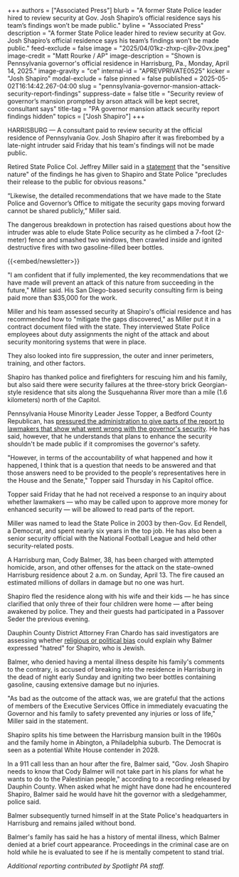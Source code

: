 +++
authors = ["Associated Press"]
blurb = "A former State Police leader hired to review security at Gov. Josh Shapiro’s official residence says his team’s findings won’t be made public."
byline = "Associated Press"
description = "A former State Police leader hired to review security at Gov. Josh Shapiro’s official residence says his team’s findings won’t be made public."
feed-exclude = false
image = "2025/04/01kz-zhxp-cj8v-20vx.jpeg"
image-credit = "Matt Rourke / AP"
image-description = "Shown is Pennsylvania governor's official residence in Harrisburg, Pa., Monday, April 14, 2025."
image-gravity = "ce"
internal-id = "APREVPRIVATE0525"
kicker = "Josh Shapiro"
modal-exclude = false
pinned = false
published = 2025-05-02T16:14:42.267-04:00
slug = "pennsylvania-governor-mansion-attack-security-report-findings"
suppress-date = false
title = "Security review of governor’s mansion prompted by arson attack will be kept secret, consultant says"
title-tag = "PA governor mansion attack security report findings hidden"
topics = ["Josh Shapiro"]
+++

HARRISBURG — A consultant paid to review security at the official residence of Pennsylvania Gov. Josh Shapiro after it was firebombed by a late-night intruder said Friday that his team&#39;s findings will not be made public.

Retired State Police Col. Jeffrey Miller said in a <a href="https://www.jeffreymillerconsulting.com/governors-residence-assessment">statement</a> that the &#34;sensitive nature&#34; of the findings he has given to Shapiro and State Police &#34;precludes their release to the public for obvious reasons.&#34;

“Likewise, the detailed recommendations that we have made to the State Police and Governor’s Office to mitigate the security gaps moving forward cannot be shared publicly,” Miller said.

The dangerous breakdown in protection has raised questions about how the intruder was able to elude State Police security as he climbed a 7-foot (2-meter) fence and smashed two windows, then crawled inside and ignited destructive fires with two gasoline-filled beer bottles.

{{<embed/newsletter>}}

&#34;I am confident that if fully implemented, the key recommendations that we have made will prevent an attack of this nature from succeeding in the future,&#34; Miller said. His San Diego-based security consulting firm is being paid more than $35,000 for the work.

Miller and his team assessed security at Shapiro&#39;s official residence and has recommended how to &#34;mitigate the gaps discovered,&#34; as Miller put it in a contract document filed with the state. They interviewed State Police employees about duty assignments the night of the attack and about security monitoring systems that were in place.

They also looked into fire suppression, the outer and inner perimeters, training, and other factors.

Shapiro has thanked police and firefighters for rescuing him and his family, but also said there were security failures at the three-story brick Georgian-style residence that sits along the Susquehanna River more than a mile (1.6 kilometers) north of the Capitol.

Pennsylvania House Minority Leader Jesse Topper, a Bedford County Republican, has <a href="https://www.spotlightpa.org/news/2025/05/pennsylvania-governor-home-security-failure-investigation-jesse-topper/">pressured the administration to give parts of the report to lawmakers that show what went wrong with the governor&#39;s security</a>. He has said, however, that he understands that plans to enhance the security shouldn&#39;t be made public if it compromises the governor&#39;s safety.

&#34;However, in terms of the accountability of what happened and how it happened, I think that is a question that needs to be answered and that those answers need to be provided to the people&#39;s representatives here in the House and the Senate,&#34; Topper said Thursday in his Capitol office.

Topper said Friday that he had not received a response to an inquiry about whether lawmakers — who may be called upon to approve more money for enhanced security — will be allowed to read parts of the report.

Miller was named to lead the State Police in 2003 by then-Gov. Ed Rendell, a Democrat, and spent nearly six years in the top job. He has also been a senior security official with the National Football League and held other security-related posts.

A Harrisburg man, Cody Balmer, 38, has been charged with attempted homicide, arson, and other offenses for the attack on the state-owned Harrisburg residence about 2 a.m. on Sunday, April 13. The fire caused an estimated millions of dollars in damage but no one was hurt.

Shapiro fled the residence along with his wife and their kids — he has since clarified that only three of their four children were home — after being awakened by police. They and their guests had participated in a Passover Seder the previous evening.

Dauphin County District Attorney Fran Chardo has said investigators are assessing whether <a href="https://www.spotlightpa.org/news/2025/04/pennsylvania-governor-residence-fire-hate-crime/">religious or political bias</a> could explain why Balmer expressed &#34;hatred&#34; for Shapiro, who is Jewish.

Balmer, who denied having a mental illness despite his family&#39;s comments to the contrary, is accused of breaking into the residence in Harrisburg in the dead of night early Sunday and igniting two beer bottles containing gasoline, causing extensive damage but no injuries.

&#34;As bad as the outcome of the attack was, we are grateful that the actions of members of the Executive Services Office in immediately evacuating the Governor and his family to safety prevented any injuries or loss of life,&#34; Miller said in the statement.

Shapiro splits his time between the Harrisburg mansion built in the 1960s and the family home in Abington, a Philadelphia suburb. The Democrat is seen as a potential White House contender in 2028.

In a 911 call less than an hour after the fire, Balmer said, &#34;Gov. Josh Shapiro needs to know that Cody Balmer will not take part in his plans for what he wants to do to the Palestinian people,&#34; according to a recording released by Dauphin County. When asked what he might have done had he encountered Shapiro, Balmer said he would have hit the governor with a sledgehammer, police said.

Balmer subsequently turned himself in at the State Police&#39;s headquarters in Harrisburg and remains jailed without bond.

Balmer&#39;s family has said he has a history of mental illness, which Balmer denied at a brief court appearance. Proceedings in the criminal case are on hold while he is evaluated to see if he is mentally competent to stand trial.

<em>Additional reporting contributed by Spotlight PA staff.</em>


